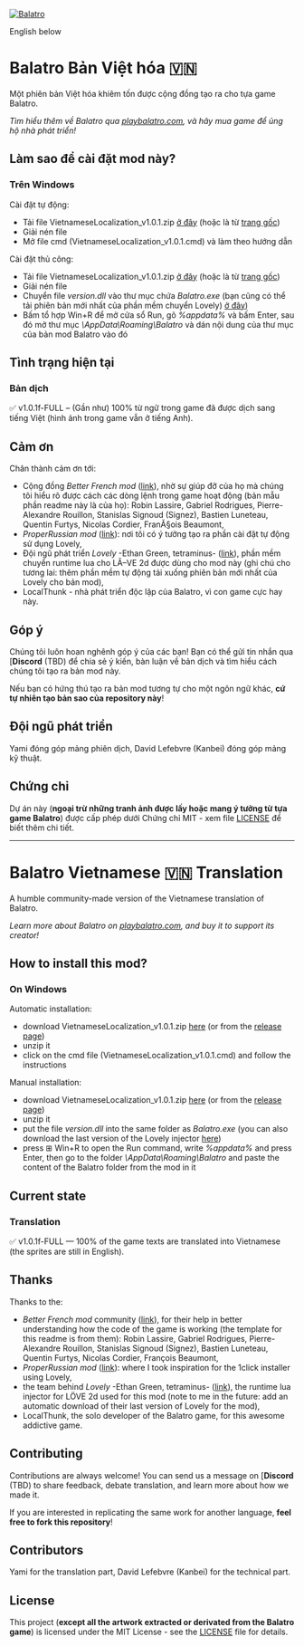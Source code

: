 [![Balatro](https://www.playbalatro.com/assets/logo2-C9SU2BrI.png)](https://www.playbalatro.com/)

English below

# Balatro Bản Việt hóa 🇻🇳

Một phiên bản Việt hóa khiêm tốn được cộng đồng tạo ra cho tựa game Balatro.

*Tìm hiểu thêm về Balatro qua [playbalatro.com](https://www.playbalatro.com/), và hãy mua game để ủng hộ nhà phát triển!*

## Làm sao để cài đặt mod này?

### Trên Windows

Cài đặt tự động:
- Tải file VietnameseLocalization_v1.0.1.zip [ở đây](https://github.com/Kanbei-Kikuchiyo/balatro-vietnamese-translation/releases/download/v1.0.1/VietnameseLocalization_v1.0.1.zip) (hoặc là từ [trang gốc](https://github.com/Kanbei-Kikuchiyo/balatro-vietnamese-translation/releases/tag/v1.0.1))
- Giải nén file
- Mở file cmd (VietnameseLocalization_v1.0.1.cmd) và làm theo hướng dẫn

Cài đặt thủ công:
- Tải file VietnameseLocalization_v1.0.1.zip [ở đây](https://github.com/Kanbei-Kikuchiyo/balatro-vietnamese-translation/releases/download/v1.0.1/VietnameseLocalization_v1.0.1.zip) (hoặc là từ [trang gốc](https://github.com/Kanbei-Kikuchiyo/balatro-vietnamese-translation/releases/tag/v1.0.1))
- Giải nén file
- Chuyển file *version.dll* vào thư mục chứa *Balatro.exe* (bạn cũng có thể tải phiên bản mới nhất của phần mềm chuyển Lovely) [ở đây](https://github.com/ethangreen-dev/lovely-injector/releases/))
- Bấm tổ hợp Win+R để mở cửa sổ Run, gõ *%appdata%* và bấm Enter, sau đó mở thư mục *\AppData\Roaming\Balatro* và dán nội dung của thư mục của bản mod Balatro vào đó

## Tình trạng hiện tại

### Bản dịch

✅ v1.0.1f-FULL – (Gần như) 100% từ ngữ trong game đã được dịch sang tiếng Việt (hình ảnh trong game vẫn ở tiếng Anh).

## Cảm ơn
Chân thành cảm ơn tới:
- Cộng đồng *Better French mod* ([link](https://github.com/FrBmt-BIGetNouf/balatro-french-translations)), nhờ sự giúp đỡ của họ mà chúng tôi hiểu rõ được cách các dòng lệnh trong game hoạt động (bản mẫu phần readme này là của họ): Robin Lassire, Gabriel Rodrigues, Pierre-Alexandre Rouillon, Stanislas Signoud (Signez), Bastien Luneteau, Quentin Furtys, Nicolas Cordier, FranĂ§ois Beaumont,
- *ProperRussian mod* ([link](https://github.com/Nitablade/Balatro_ProperRussian)): nơi tôi có ý tưởng tạo ra phần cài đặt tự động sử dụng Lovely,
- Đội ngũ phát triển *Lovely* -Ethan Green, tetraminus- ([link](https://github.com/ethangreen-dev/lovely-injector)), phần mềm chuyển runtime lua cho LĂ–VE 2d được dùng cho mod này (ghi chú cho tương lai: thêm phần mềm tự động tải xuống phiên bản mới nhất của Lovely cho bản mod),
- LocalThunk - nhà phát triển độc lập của Balatro, vì con game cực hay này.


## Góp ý

Chúng tôi luôn hoan nghênh góp ý của các bạn! Bạn có thể gửi tin nhắn qua [**Discord** (TBD) để chia sẻ ý kiến, bàn luận về bản dịch và tìm hiểu cách chúng tôi tạo ra bản mod này.

Nếu bạn có hứng thú tạo ra bản mod tương tự cho một ngôn ngữ khác, **cứ tự nhiên tạo bản sao của repository này**!

## Đội ngũ phát triển

Yami đóng góp mảng phiên dịch, David Lefebvre (Kanbei) đóng góp mảng kỹ thuật.

## Chứng chỉ

Dự án này (**ngoại trừ những tranh ảnh được lấy hoặc mang ý tưởng từ tựa game Balatro**) được cấp phép dưới Chứng chỉ MIT - xem file [LICENSE](LICENSE) để biết thêm chi tiết.

---

# Balatro Vietnamese 🇻🇳 Translation

A humble community-made version of the Vietnamese translation of Balatro.

*Learn more about Balatro on [playbalatro.com](https://www.playbalatro.com/), and buy it to support its creator!*

## How to install this mod?

### On Windows

Automatic installation:
- download VietnameseLocalization_v1.0.1.zip [here](https://github.com/Kanbei-Kikuchiyo/balatro-vietnamese-translation/releases/download/v1.0.1/VietnameseLocalization_v1.0.1.zip) (or from the [release page](https://github.com/Kanbei-Kikuchiyo/balatro-vietnamese-translation/releases/tag/v1.0.1))
- unzip it
- click on the cmd file (VietnameseLocalization_v1.0.1.cmd) and follow the instructions

Manual installation:
- download VietnameseLocalization_v1.0.1.zip [here](https://github.com/Kanbei-Kikuchiyo/balatro-vietnamese-translation/releases/download/v1.0.1/VietnameseLocalization_v1.0.1.zip) (or from the [release page](https://github.com/Kanbei-Kikuchiyo/balatro-vietnamese-translation/releases/tag/v1.0.1))
- unzip it
- put the file *version.dll* into the same folder as *Balatro.exe* (you can also download the last version of the Lovely injector [here](https://github.com/ethangreen-dev/lovely-injector/releases/))
- press ⊞ Win+R to open the Run command, write *%appdata%* and press Enter, then go to the folder *\AppData\Roaming\Balatro* and paste the content of the Balatro folder from the mod in it

## Current state

### Translation

✅ v1.0.1f-FULL — 100% of the game texts are translated into Vietnamese (the sprites are still in English).

## Thanks
Thanks to the:
- *Better French mod* community ([link](https://github.com/FrBmt-BIGetNouf/balatro-french-translations)), for their help in better understanding how the code of the game is working (the template for this readme is from them): Robin Lassire, Gabriel Rodrigues, Pierre-Alexandre Rouillon, Stanislas Signoud (Signez), Bastien Luneteau, Quentin Furtys, Nicolas Cordier, François Beaumont,
- *ProperRussian mod* ([link](https://github.com/Nitablade/Balatro_ProperRussian)): where I took inspiration for the 1click installer using Lovely,
- the team behind *Lovely* -Ethan Green, tetraminus- ([link](https://github.com/ethangreen-dev/lovely-injector)), the runtime lua injector for LÖVE 2d used for this mod (note to me in the future: add an automatic download of their last version of Lovely for the mod),
- LocalThunk, the solo developer of the Balatro game, for this awesome addictive game.

## Contributing

Contributions are always welcome! You can send us a message on [**Discord** (TBD) to share feedback, debate translation, and learn more about how we made it.

If you are interested in replicating the same work for another language, **feel free to fork this repository**!

## Contributors

Yami for the translation part, David Lefebvre (Kanbei) for the technical part.

## License

This project (**except all the artwork extracted or derivated from the Balatro game**) is licensed under the MIT License - see the [LICENSE](LICENSE) file for details.
